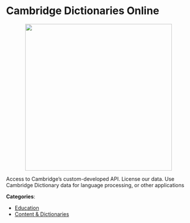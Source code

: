 # Cambridge Dictionaries Online
<p align="center">
    <img width="400" src="https://raw.githubusercontent.com/apis-list/apis-list/apis/cambridge-dictionaries-online/logo_256x256.png" />
</p>

Access to Cambridge’s custom-developed API.  License our data. Use Cambridge Dictionary data for language processing, or other applications



**Categories**:
- [Education](https://github.com/apis-list/apis-list#education)
- [Content & Dictionaries](https://github.com/apis-list/apis-list#content-and-dictionaries)





